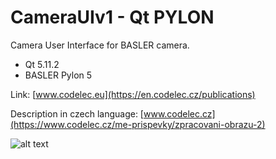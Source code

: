 # CameraUIv1 - Qt PYLON
Camera User Interface for BASLER camera.
* Qt 5.11.2
* BASLER Pylon 5

Link: [www.codelec.eu](https://en.codelec.cz/publications)

Description in czech language:
  [www.codelec.cz](https://www.codelec.cz/me-prispevky/zpracovani-obrazu-2)

![alt text](https://codeleccz.github.io/CameraUIv1/Qt%20Pylon.png)

